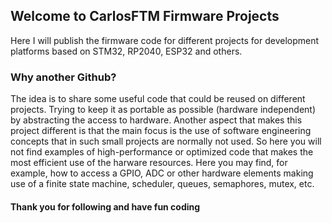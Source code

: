 ## Welcome to CarlosFTM Firmware Projects

Here I will publish the firmware code for different projects for development platforms based on STM32, RP2040, ESP32 and others.

### Why another Github?

The idea is to share some useful code that could be reused on different projects. Trying to keep it as portable as possible (hardware independent) by abstracting the access to hardware.
Another aspect that makes this project different is that the main focus is the use of software engineering concepts that in such small projects are normally not used.
So here you will not find examples of high-performance or optimized code that makes the most efficient use of the harware resources. Here you may find, for example, how to access a GPIO, ADC or other hardware elements making use of a finite state machine, scheduler, queues, semaphores, mutex, etc.

#### Thank you for following and have fun coding
